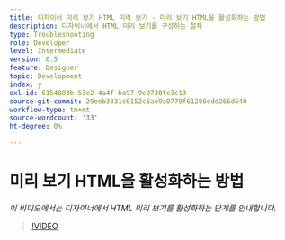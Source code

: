```yaml
---
title: 디자이너 미리 보기 HTML 미리 보기 - 미리 보기 HTML을 활성화하는 방법
description: 디자이너에서 HTML 미리 보기를 구성하는 절차
type: Troubleshooting
role: Developer
level: Intermediate
version: 6.5
feature: Designer
topic: Development
index: y
exl-id: 6154883b-53e2-4a4f-ba97-9e0730fe3c13
source-git-commit: 29eeb3331c0152c5ae9a0779f61286edd266d640
workflow-type: tm+mt
source-wordcount: '33'
ht-degree: 0%

---
```



# 미리 보기 HTML을 활성화하는 방법

*이 비디오에서는 디자이너에서 HTML 미리 보기를 활성화하는 단계를 안내합니다.*

>[!VIDEO](https://video.tv.adobe.com/v/335498?quality=9&learn=on)
